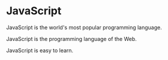 # JavaScript

JavaScript is the world's most popular programming language.

JavaScript is the programming language of the Web.

JavaScript is easy to learn.
